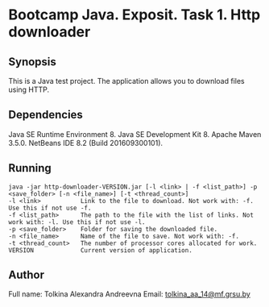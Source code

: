Bootcamp Java. Exposit. Task 1. Http downloader
===============================================

## Synopsis

This is a Java test project. The application allows you to download files using HTTP.

## Dependencies

Java SE Runtime Environment 8. Java SE Development Kit 8. Apache Maven 3.5.0. NetBeans IDE 8.2 (Build 201609300101).

## Running

    java -jar http-downloader-VERSION.jar [-l <link> | -f <list_path>] -p <save_folder> [-n <file_name>] [-t <thread_count>]
    -l <link>           Link to the file to download. Not work with: -f. Use this if not use -f.
    -f <list_path>      The path to the file with the list of links. Not work with: -l. Use this if not use -l.
    -p <save_folder>    Folder for saving the downloaded file.
    -n <file_name>      Name of the file to save. Not work with: -f.
    -t <thread_count>   The number of processor cores allocated for work.
    VERSION             Current version of application.
    
## Author

Full name: Tolkina Alexandra Andreevna
Email: tolkina_aa_14@mf.grsu.by
